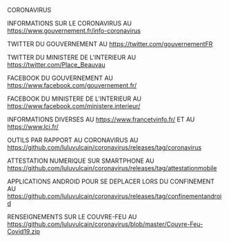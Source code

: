CORONAVIRUS

INFORMATIONS SUR LE CORONAVIRUS AU https://www.gouvernement.fr/info-coronavirus

TWITTER DU GOUVERNEMENT AU https://twitter.com/gouvernementFR

TWITTER DU MINISTERE DE L'INTERIEUR AU https://twitter.com/Place_Beauvau

FACEBOOK DU GOUVERNEMENT AU https://www.facebook.com/gouvernement.fr/

FACEBOOK DU MINISTERE DE L'INTERIEUR AU https://www.facebook.com/ministere.interieur/

INFORMATIONS DIVERSES AU https://www.francetvinfo.fr/ ET AU https://www.lci.fr/ 

OUTILS PAR RAPPORT AU CORONAVIRUS AU https://github.com/luluvulcain/coronavirus/releases/tag/coronavirus

ATTESTATION NUMERIQUE SUR SMARTPHONE AU https://github.com/luluvulcain/coronavirus/releases/tag/attestationmobile

APPLICATIONS ANDROID POUR SE DEPLACER LORS DU CONFINEMENT AU https://github.com/luluvulcain/coronavirus/releases/tag/confinementandroid

RENSEIGNEMENTS SUR LE COUVRE-FEU 
AU https://github.com/luluvulcain/coronavirus/blob/master/Couvre-Feu-Covid19.zip



